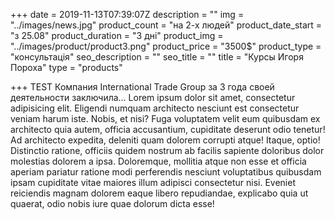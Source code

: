 +++
date = 2019-11-13T07:39:07Z
description = ""
img = "../images/news.jpg"
product_count = "на 2-х людей"
product_date_start = "з 25.08"
product_duration = "3 дні"
product_img = "../images/product/product3.png"
product_price = "3500$"
product_type = "консультація"
seo_description = ""
seo_title = ""
title = "Курсы Игоря Пороха"
type = "products"

+++
TEST Компания International Trade Group за 3 года своей деятельности заключила… Lorem ipsum dolor sit amet, consectetur adipisicing elit. Eligendi numquam architecto nesciunt est consectetur veniam harum iste. Nobis, et nisi? Fuga voluptatem velit eum quibusdam ex architecto quia autem, officia accusantium, cupiditate deserunt odio tenetur! Ad architecto expedita, deleniti quam dolorem corrupti atque! Itaque, optio! Distinctio ratione, officiis quidem nostrum ab facilis sapiente doloribus dolor molestias dolorem a ipsa. Doloremque, mollitia atque non esse et officia aperiam pariatur ratione modi perferendis nesciunt voluptatibus quibusdam ipsam cupiditate vitae maiores illum adipisci consectetur nisi. Eveniet reiciendis magnam dolorem eaque libero repudiandae, explicabo quia ut quaerat, odio nobis iure quae dolorum dicta esse!